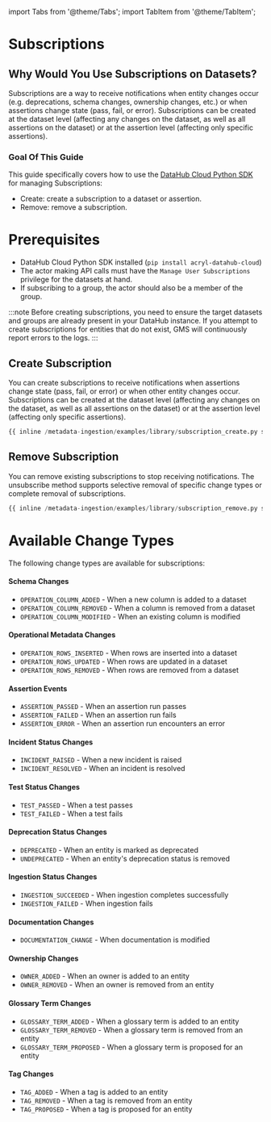 import Tabs from '@theme/Tabs';
import TabItem from '@theme/TabItem';

# Subscriptions

<FeatureAvailability saasOnly />

## Why Would You Use Subscriptions on Datasets?

Subscriptions are a way to receive notifications when entity changes occur (e.g. deprecations, schema changes, ownership changes, etc.) or when assertions change state (pass, fail, or error). Subscriptions can be created at the dataset level (affecting any changes on the dataset, as well as all assertions on the dataset) or at the assertion level (affecting only specific assertions).

### Goal Of This Guide

This guide specifically covers how to use the [DataHub Cloud Python SDK](https://pypi.org/project/acryl-datahub-cloud/) for managing Subscriptions:

- Create: create a subscription to a dataset or assertion.
- Remove: remove a subscription.

# Prerequisites

- DataHub Cloud Python SDK installed (`pip install acryl-datahub-cloud`)
- The actor making API calls must have the `Manage User Subscriptions` privilege for the datasets at hand.
- If subscribing to a group, the actor should also be a member of the group.

:::note
Before creating subscriptions, you need to ensure the target datasets and groups are already present in your DataHub instance.
If you attempt to create subscriptions for entities that do not exist, GMS will continuously report errors to the logs.
:::

## Create Subscription

You can create subscriptions to receive notifications when assertions change state (pass, fail, or error) or when other entity changes occur. Subscriptions can be created at the dataset level (affecting any changes on the dataset, as well as all assertions on the dataset) or at the assertion level (affecting only specific assertions).

<Tabs>
<TabItem value="python" label="Python">

```python
{{ inline /metadata-ingestion/examples/library/subscription_create.py show_path_as_comment }}
```

</TabItem>
</Tabs>

## Remove Subscription

You can remove existing subscriptions to stop receiving notifications. The unsubscribe method supports selective removal of specific change types or complete removal of subscriptions.

<Tabs>
<TabItem value="python" label="Python">

```python
{{ inline /metadata-ingestion/examples/library/subscription_remove.py show_path_as_comment }}
```

</TabItem>
</Tabs>

# Available Change Types

The following change types are available for subscriptions:

#### Schema Changes

- `OPERATION_COLUMN_ADDED` - When a new column is added to a dataset
- `OPERATION_COLUMN_REMOVED` - When a column is removed from a dataset
- `OPERATION_COLUMN_MODIFIED` - When an existing column is modified

#### Operational Metadata Changes

- `OPERATION_ROWS_INSERTED` - When rows are inserted into a dataset
- `OPERATION_ROWS_UPDATED` - When rows are updated in a dataset
- `OPERATION_ROWS_REMOVED` - When rows are removed from a dataset

#### Assertion Events

- `ASSERTION_PASSED` - When an assertion run passes
- `ASSERTION_FAILED` - When an assertion run fails
- `ASSERTION_ERROR` - When an assertion run encounters an error

#### Incident Status Changes

- `INCIDENT_RAISED` - When a new incident is raised
- `INCIDENT_RESOLVED` - When an incident is resolved

#### Test Status Changes

- `TEST_PASSED` - When a test passes
- `TEST_FAILED` - When a test fails

#### Deprecation Status Changes

- `DEPRECATED` - When an entity is marked as deprecated
- `UNDEPRECATED` - When an entity's deprecation status is removed

#### Ingestion Status Changes

- `INGESTION_SUCCEEDED` - When ingestion completes successfully
- `INGESTION_FAILED` - When ingestion fails

#### Documentation Changes

- `DOCUMENTATION_CHANGE` - When documentation is modified

#### Ownership Changes

- `OWNER_ADDED` - When an owner is added to an entity
- `OWNER_REMOVED` - When an owner is removed from an entity

#### Glossary Term Changes

- `GLOSSARY_TERM_ADDED` - When a glossary term is added to an entity
- `GLOSSARY_TERM_REMOVED` - When a glossary term is removed from an entity
- `GLOSSARY_TERM_PROPOSED` - When a glossary term is proposed for an entity

#### Tag Changes

- `TAG_ADDED` - When a tag is added to an entity
- `TAG_REMOVED` - When a tag is removed from an entity
- `TAG_PROPOSED` - When a tag is proposed for an entity
